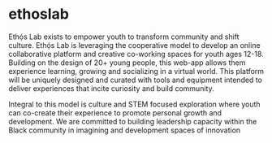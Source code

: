 # ethoslab

Ethọ́s Lab exists to empower youth to transform community and shift culture. Ethọ́s Lab is leveraging the cooperative model to develop an online collaborative platform and creative co-working spaces for youth ages 12-18. Building on the design of 20+ young people, this web-app allows them experience learning, growing and socializing in a virtual world. This platform will be uniquely designed and curated with tools and equipment intended to deliver experiences that incite curiosity and build community. 

Integral to this model is culture and STEM focused exploration where youth can co-create their experience to promote personal growth and development. We are committed to building leadership capacity within the Black community in imagining and development spaces of innovation

